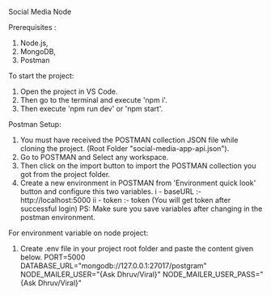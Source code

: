 Social Media Node

Prerequisites :

1. Node.js,
2. MongoDB,
3. Postman

To start the project:

1. Open the project in VS Code.
2. Then go to the terminal and execute 'npm i'.
3. Then execute 'npm run dev' or 'npm start'.

Postman Setup:

1. You must have received the POSTMAN collection JSON file while cloning the project. (Root Folder "social-media-app-api.json").
2. Go to POSTMAN and Select any workspace.
3. Then click on the import button to import the POSTMAN collection you got from the project folder.
4. Create a new environment in POSTMAN from 'Environment quick look' button and configure this two variables.
   i - baseURL :- http://localhost:5000
   ii - token :- token (You will get token after successful login)
   PS: Make sure you save variables after changing in the postman environment.

For environment variable on node project:

1. Create .env file in your project root folder and paste the content given below.
   PORT=5000
   DATABASE_URL="mongodb://127.0.0.1:27017/postgram"
   NODE_MAILER_USER="{Ask Dhruv/Viral}"
   NODE_MAILER_USER_PASS="{Ask Dhruv/Viral}"
